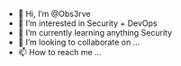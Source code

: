- 👋 Hi, I’m @Obs3rve
- 👀 I’m interested in Security + DevOps
- 🌱 I’m currently learning anything Security
- 💞️ I’m looking to collaborate on ...
- 📫 How to reach me ...

<!---
Obs3rve/Obs3rve is a ✨ special ✨ repository because its `README.md` (this file) appears on your GitHub profile.
You can click the Preview link to take a look at your changes.
--->
